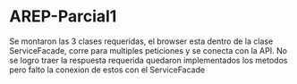 # AREP-Parcial1

Se montaron las 3 clases requeridas, el browser esta dentro de la clase ServiceFacade, corre para multiples peticiones y se conecta con la API. No se logro traer la respuesta requerida quedaron implementados los metodos pero falto la conexion de estos con el ServiceFacade